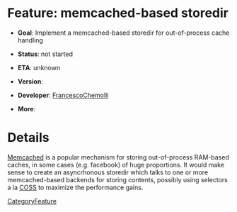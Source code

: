 # Feature: memcached-based storedir

  - **Goal**: Implement a memcached-based storedir for out-of-process
    cache handling

  - **Status**: not started

<!-- end list -->

  - **ETA**: unknown

  - **Version**:

  - **Developer**:
    [FrancescoChemolli](https://wiki.squid-cache.org/Features/MemcachedStoreDir/FrancescoChemolli#)

  - **More**:

# Details

[Memcached](http://www.danga.com/memcached/) is a popular mechanism for
storing out-of-process RAM-based caches, in some cases (e.g. facebook)
of huge proportions. It would make sense to create an asyncrhonous
storedir which talks to one or more memcached-based backends for storing
contents, possibly using selectors a la
[COSS](https://wiki.squid-cache.org/Features/MemcachedStoreDir/Features/CyclicObjectStorageSystem#)
to maximize the performance gains.

[CategoryFeature](https://wiki.squid-cache.org/Features/MemcachedStoreDir/CategoryFeature#)
